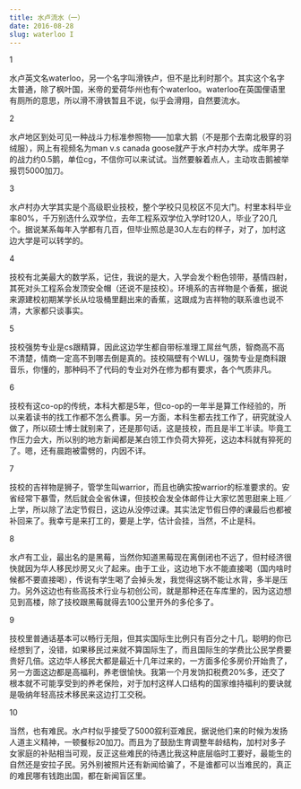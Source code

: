 ```yaml
---
title: 水卢流水（一）
date: 2016-08-28
slug: waterloo I
---
```


1

水卢英文名waterloo，另一个名字叫滑铁卢，但不是比利时那个。其实这个名字太普通，除了枫叶国，米帝的爱荷华州也有个waterloo。waterloo在英国俚语里有厕所的意思，所以滑不滑铁暂且不说，似乎会滑翔，自然要流水。

2

水卢地区到处可见一种战斗力标准参照物——加拿大鹅（不是那个去南北极穿的羽绒服），网上有视频名为man v.s canada goose就产于水卢村办大学。成年男子的战力约0.5鹅，单位cg，不信你可以来试试。当然要躲着点人，主动攻击鹅被举报罚5000加刀。

3

水卢村办大学其实是个高级职业技校，整个学校只见校区不见大门。村里本科毕业率80%，千万别选什么双学位，去年工程系双学位入学时120人，毕业了20几个。据说某系每年入学都有几百，但毕业照总是30人左右的样子，对了，加村这边大学是可以转学的。

4

技校有北美最大的数学系，记住，我说的是大，入学会发个粉色领带，基情四射，其死对头工程系会发顶安全帽（还说不是技校）。环境系的吉祥物是个香蕉，据说来源建校初期某学长从垃圾桶里翻出来的香蕉，这跟成为吉祥物的联系谁也说不清，大家都只谈事实。

5

技校强势专业是cs跟精算，因此这边学生都自带标准理工屌丝气质，智商高不高不清楚，情商一定高不到哪去倒是真的。技校隔壁有个WLU，强势专业是商科跟音乐，你懂的，那种码不了代码的专业对外在修为都有要求，各个气质非凡。

6

技校有这co-op的传统，本科大都是5年，但co-op的一年半是算工作经验的，所以来着读书的找工作都不怎么费事。另一方面，本科生都去找工作了，研究就没人做了，所以硕士博士就别来了，还是那句话，这是技校，而且是半工半读。毕竟工作压力会大，所以别的地方新闻都是某白领工作负荷大猝死，这边本科就有猝死的了。嗯，还有晨跑被雷劈的，内因不详。

7

技校的吉祥物是狮子，管学生叫warrior，而且也确实按warrior的标准要求的。安省经常下暴雪，然后就会全省休课，但技校会发全体邮件让大家忆苦思甜来上班／上学，所以除了法定节假日，这边从没停过课。其实法定节假日停的课最后也都被补回来了。我幸亏是来打工的，要是上学，估计会挂，当然，不止是科。

8

水卢有工业，最出名的是黑莓，当然你知道黑莓现在离倒闭也不远了，但村经济很快就因为华人移民炒房又火了起来。由于工业，这边地下水不能直接喝（国内啥时候都不要直接喝），传说有学生喝了会掉头发，我觉得这锅不能让水背，多半是压力。另外这边也有些高技术行业与初创公司，就是那种还在车库里的，因为这边想见到高楼，除了技校跟黑莓就得去100公里开外的多伦多了。

9

技校里普通话基本可以畅行无阻，但其实国际生比例只有百分之十几，聪明的你已经想到了，没错，如果移民过来就不算国际生了，而且国际生的学费比公民学费要贵好几倍。这边华人移民大都是最近十几年过来的，一方面多伦多房价开始贵了，另一方面这边都是高福利，养老很愉快。我第一个月发饷扣税费20%多，还交了根本就不可能享受到的养老保险，对于加村这样人口结构的国家维持福利的要诀就是吸纳年轻高技术移民来这边打工交税。

10

当然，也有难民。水卢村似乎接受了5000叙利亚难民，据说他们来的时候为发扬人道主义精神，一顿餐标20加刀。而且为了鼓励生育调整年龄结构，加村对多子女家庭的补贴相当可观，反正这些难民的待遇比我这种底层临时工要好，最能生的自然还是安拉子民。另外别被照片还有新闻给骗了，不是谁都可以当难民的，真正的难民哪有钱跑出国，都在新闻盲区里。
